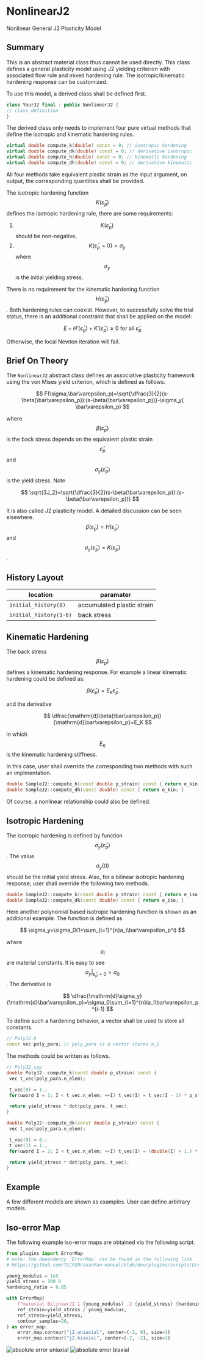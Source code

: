 # NonlinearJ2

Nonlinear General J2 Plasticity Model

## Summary

This is an abstract material class thus cannot be used directly. This class defines a general plasticity model using J2
yielding criterion with associated flow rule and mixed hardening rule. The isotropic/kinematic hardening response can be
customized.

To use this model, a derived class shall be defined first.

```cpp
class YourJ2 final : public NonlinearJ2 {
// class definition
}
```

The derived class only needs to implement four pure virtual methods that define the isotropic and kinematic hardening
rules.

```cpp
virtual double compute_k(double) const = 0; // isotropic hardening
virtual double compute_dk(double) const = 0; // derivative isotropic
virtual double compute_h(double) const = 0; // kinematic hardening
virtual double compute_dh(double) const = 0; // derivative kinematic
```

All four methods take equivalent plastic strain as the input argument, on output, the corresponding quantities shall be
provided.

The isotropic hardening function $$K(\bar\varepsilon_p)$$ defines the isotropic hardening rule, there are some
requirements:

1. $$K(\bar\varepsilon_p)$$ should be non-negative,
2. $$K(\bar\varepsilon_p=0)=\sigma_y$$ where $$\sigma_y$$ is the initial yielding stress.

There is no requirement for the kinematic hardening function $$H(\bar\varepsilon_p)$$. Both hardening rules can coexist.
However, to successfully solve the trial status, there is an additional constraint that shall be applied on the model:

$$
E+H'(\bar\varepsilon_p)+K'(\bar\varepsilon_p)\geqslant0~\text{for all}~\bar\varepsilon_p
$$

Otherwise, the local Newton iteration will fail.

## Brief On Theory

The `NonlinearJ2` abstract class defines an associative plasticity framework using the von Mises yield criterion, which
is defined as follows.

$$
F(\sigma,\bar\varepsilon_p)=\sqrt{\dfrac{3}{2}(s-\beta(\bar\varepsilon_p)):(s-\beta(\bar\varepsilon_p))}-\sigma_y(
\bar\varepsilon_p)
$$

where $$\beta(\bar\varepsilon_p)$$ is the back stress depends on the equivalent plastic strain $$\bar\varepsilon_p$$ and
$$\sigma_y(\bar\varepsilon_p)$$ is the yield stress. Note

$$
\sqrt{3J_2}=\sqrt{\dfrac{3}{2}(s-\beta(\bar\varepsilon_p)):(s-\beta(\bar\varepsilon_p))}
$$

It is also called J2 plasticity model. A detailed discussion can be seen elsewhere. $$\beta(\bar\varepsilon_p)=H(
\bar\varepsilon_p)$$ and $$\sigma_y(\bar\varepsilon_p)=K(\bar\varepsilon_p)$$.

## History Layout

| location               | paramater                  |
|------------------------|----------------------------|
| `initial_history(0)`   | accumulated plastic strain |
| `initial_history(1-6)` | back stress                |

## Kinematic Hardening

The back stress $$\beta(\bar{\varepsilon}_p)$$ defines a kinematic hardening response. For example a linear kinematic
hardening could be defined as:

$$
\beta(\bar\varepsilon_p)=E_K\bar\varepsilon_p
$$

and the derivative

$$
\dfrac{\mathrm{d}\beta(\bar\varepsilon_p)}{\mathrm{d}\bar\varepsilon_p}=E_K
$$

in which $$E_K$$ is the kinematic hardening stiffness.

In this case, user shall override the corresponding two methods with such an implmentation.

```cpp
double SampleJ2::compute_h(const double p_strain) const { return e_kin * p_strain; }
double SampleJ2::compute_dh(const double) const { return e_kin; }
```

Of course, a nonlinear relationship could also be defined.

## Isotropic Hardening

The isotropic hardening is defined by function $$\sigma_y(\bar\varepsilon_p)$$. The value $$\sigma_y(0)$$ should be the
initial yield stress. Also, for a bilinear isotropic hardening response, user shall override the following two methods.

```cpp
double SampleJ2::compute_k(const double p_strain) const { return e_iso * p_strain + yield_stress; }
double SampleJ2::compute_dk(const double) const { return e_iso; }
```

Here another polynomial based isotropic hardening function is shown as an additional example. The function is defined as

$$
\sigma_y=\sigma_0(1+\sum_{i=1}^{n}a_i\bar\varepsilon_p^i)
$$

where $$a_i$$ are material constants. It is easy to see $$\sigma_y|_{\bar\varepsilon_p=0}=\sigma_0$$. The derivative is

$$
\dfrac{\mathrm{d}\sigma_y}{\mathrm{d}\bar\varepsilon_p}=\sigma_0\sum_{i=1}^{n}ia_i\bar\varepsilon_p^{i-1}
$$

To define such a hardening behavior, a vector shall be used to store all constants.

```cpp
// PolyJ2.h
const vec poly_para; // poly_para is a vector stores a_i
```

The methods could be written as follows.

```cpp
// PolyJ2.cpp
double PolyJ2::compute_k(const double p_strain) const {
 vec t_vec(poly_para.n_elem);

 t_vec(0) = 1.;
 for(uword I = 1; I < t_vec.n_elem; ++I) t_vec(I) = t_vec(I - 1) * p_strain;

 return yield_stress * dot(poly_para, t_vec);
}

double PolyJ2::compute_dk(const double p_strain) const {
 vec t_vec(poly_para.n_elem);

 t_vec(0) = 0.;
 t_vec(1) = 1.;
 for(uword I = 2; I < t_vec.n_elem; ++I) t_vec(I) = (double(I) + 1.) * pow(p_strain, double(I));

 return yield_stress * dot(poly_para, t_vec);
}
```

## Example

A few different models are shown as examples.
User can define arbitrary models.

## Iso-error Map

The following example iso-error maps are obtained via the following script.

```py
from plugins import ErrorMap
# note: the dependency `ErrorMap` can be found in the following link
# https://github.com/TLCFEM/suanPan-manual/blob/dev/plugins/scripts/ErrorMap.py

young_modulus = 1e5
yield_stress = 100.0
hardening_ratio = 0.05

with ErrorMap(
    f"material BilinearJ2 1 {young_modulus} .2 {yield_stress} {hardening_ratio} 0.5",
    ref_strain=yield_stress / young_modulus,
    ref_stress=yield_stress,
    contour_samples=20,
) as error_map:
    error_map.contour("j2.uniaxial", center=(-2, 0), size=1)
    error_map.contour("j2.biaxial", center=(-2, -2), size=1)
```

![absolute error uniaxial](j2.uniaxial.abs.error.svg)
![absolute error biaxial](j2.biaxial.abs.error.svg)
